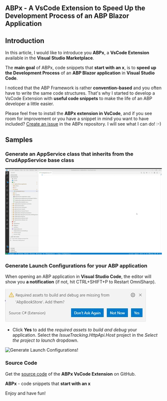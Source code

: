 ## ABPx - A VsCode Extension to Speed Up the Development Process of an ABP Blazor Application

## Introduction

In this article, I would like to introduce you **ABPx**, a **VsCode Extension** available in the **Visual Studio Marketplace**.

The **main goal** of ABPx, code snippets that **start with an x**, is to **speed up the Development Process** of an **ABP Blazor application** in **Visual Studio Code**.

I noticed that the ABP Framework is rather **convention-based** and you often have to write the same code structures. That's why I started to develop a VsCode Extension with **useful code snippets** to make the life of an ABP developer a little easier.

Please feel free to install the **ABPx extension in VsCode**, and if you see room for improvement or you have a snippet in mind you want to have included? [Create an issue](https://github.com/bartvanhoey/ABPx/issues/new) in the ABPx repository. I will see what I can do! :-)

## Samples

### Generate an AppService class that inherits from the CrudAppService base class

![CrudAppService snippet!](images/crudappservice.gif "Generate an AppService class that inherits from the CrudAppService base class!")

### Generate Launch Configurations for your ABP application

When opening an ABP application in **Visual Studio Code**, the editor will show you **a notification** (if not, hit CTRL+SHIFT+P to Restart OmniSharp).

![Required Assets Missing!](images/RequiredAssetsMissing.jpg "Required Assets Missing!")

* Click **Yes** to add the *required assets to build and debug* your application. Select the *IssueTracking.HttpApi.Host* project in the *Select the project to launch* dropdown.

![Generate Launch Configurations!](images/launchconfigurations.gif "Generate Launch Configurations needed for your project!")

### Source Code

Get the [source code](https://github.com/bartvanhoey/ABPx) of the **ABPx VsCode Extension** on GitHub.

**ABPx** - code snippets that **start with an x**

Enjoy and have fun!
